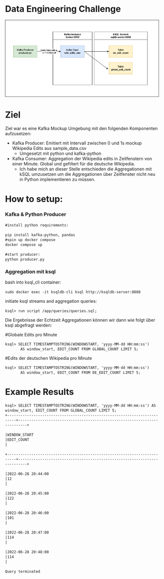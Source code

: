 # Data Engineering Challenge
![Alt text](./chart.png)
# Ziel
Ziel war es eine Kafka Mockup Umgebung mit den folgenden Komponenten aufzusetzen:

- Kafka Producer: Emitiert mit Intervall zwischen 0 und 1s mockup Wikipedia Edits aus sample_data.csv
	- Umgesetzt mit python und kafka-python
- Kafka Consumer: Aggregation der Wikipedia edits in Zeitfenstern von einer Minute. Global und gefiltert für die deutsche Wikipedia.
	- Ich habe mich an dieser Stelle entschieden die Aggregationen mit kSQL umzusetzen um die Aggregationen über Zeitfenster nicht neu in Python implementieren zu müssen.
	

# How to setup:
### Kafka & Python Producer

```
#install python requirements:

pip install kafka-python, pandas
#spin up docker compose
docker compose up

#start producer:
python producer.py
```
### Aggregation mit ksql

bash into ksql_cli container:

`sudo docker exec -it ksqldb-cli ksql http://ksqldb-server:8088`

initiate ksql streams and aggregation queries:

`ksql> run script /app/queries/queries.sql;`

Die Ergebnisse der Echtzeit Aggregationen können wir dann wie folgt über ksql abgefragt werden:

#Globale Edits pro Minute
```
ksql> SELECT TIMESTAMPTOSTRING(WINDOWSTART, 'yyyy-MM-dd HH:mm:ss') 
       AS window_start, EDIT_COUNT FROM GLOBAL_COUNT LIMIT 5;
```

#Edits der deutschen Wikipedia pro Minute
```
ksql> SELECT TIMESTAMPTOSTRING(WINDOWSTART, 'yyyy-MM-dd HH:mm:ss') 
       AS window_start, EDIT_COUNT FROM DE_EDIT_COUNT LIMIT 5;
```
# Example Results
```
ksql> SELECT TIMESTAMPTOSTRING(WINDOWSTART, 'yyyy-MM-dd HH:mm:ss') AS window_start, EDIT_COUNT FROM GLOBAL_COUNT LIMIT 5;
+--------------------------------------------------------------------------+--------------------------------------------------------------------------+

|WINDOW_START                                                              |EDIT_COUNT                                                                |

+--------------------------------------------------------------------------+--------------------------------------------------------------------------+

|2022-06-28 20:44:00                                                       |12                                                                        |

|2022-06-28 20:45:00                                                       |122                                                                       |

|2022-06-28 20:46:00                                                       |101                                                                       |

|2022-06-28 20:47:00                                                       |114                                                                       |

|2022-06-28 20:48:00                                                       |114                                                                       |

Query terminated
```









